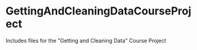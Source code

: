 # GettingAndCleaningDataCourseProject
Includes files for the "Getting and Cleaning Data" Course Project
